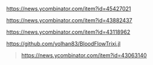 https://news.ycombinator.com/item?id=45427021

https://news.ycombinator.com/item?id=43882437

https://news.ycombinator.com/item?id=43118962

https://github.com/yolhan83/BloodFlowTrixi.jl
> https://news.ycombinator.com/item?id=43063140